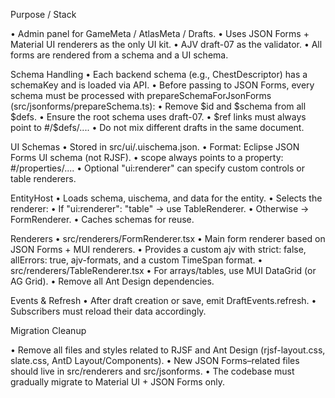 Purpose / Stack

• Admin panel for GameMeta / AtlasMeta / Drafts.
• Uses JSON Forms + Material UI renderers as the only UI kit.
• AJV draft-07 as the validator.
• All forms are rendered from a schema and a UI schema.

Schema Handling
• Each backend schema (e.g., ChestDescriptor) has a schemaKey and is loaded via API.
• Before passing to JSON Forms, every schema must be processed with prepareSchemaForJsonForms (src/jsonforms/prepareSchema.ts):
  • Remove $id and $schema from all $defs.
  • Ensure the root schema uses draft-07.
• $ref links must always point to #/$defs/....
• Do not mix different drafts in the same document.

UI Schemas
• Stored in src/ui/<schemaKey>.uischema.json.
• Format: Eclipse JSON Forms UI schema (not RJSF).
• scope always points to a property: #/properties/....
• Optional "ui:renderer" can specify custom controls or table renderers.

EntityHost
• Loads schema, uischema, and data for the entity.
• Selects the renderer:
  • If "ui:renderer": "table" → use TableRenderer.
  • Otherwise → FormRenderer.
• Caches schemas for reuse.

Renderers
• src/renderers/FormRenderer.tsx
  • Main form renderer based on JSON Forms + MUI renderers.
  • Provides a custom ajv with strict: false, allErrors: true, ajv-formats, and a custom TimeSpan format.
• src/renderers/TableRenderer.tsx
  • For arrays/tables, use MUI DataGrid (or AG Grid).
  • Remove all Ant Design dependencies.

Events & Refresh
• After draft creation or save, emit DraftEvents.refresh.
• Subscribers must reload their data accordingly.

Migration Cleanup

• Remove all files and styles related to RJSF and Ant Design (rjsf-layout.css, slate.css, AntD Layout/Components).
• New JSON Forms–related files should live in src/renderers and src/jsonforms.
• The codebase must gradually migrate to Material UI + JSON Forms only.